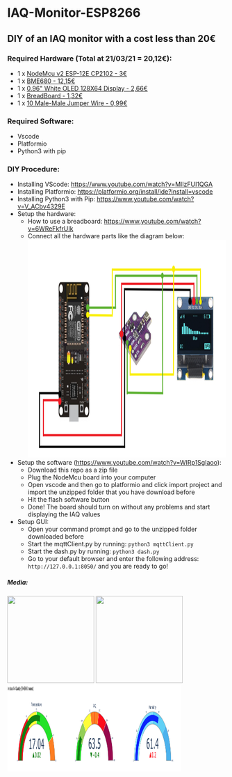 # IAQ-Monitor-ESP8266
## DIY of an IAQ monitor with a cost less than 20€

### Required Hardware (Total at 21/03/21 = 20,12€):
 - 1 x [NodeMcu v2 ESP-12E CP2102 - 3€](https://www.aliexpress.com/item/4001278785276.html)
 - 1 x [BME680 - 12,15€](https://www.aliexpress.com/item/1005002160383620.html)
 - 1 x [0.96" White OLED 128X64 Display - 2,66€](https://www.aliexpress.com/item/32643950109.html)
 - 1 x [BreadBoard - 1,32€](https://www.aliexpress.com/item/32671276515.html)
 - 1 x [10 Male-Male Jumper Wire - 0,99€](https://www.aliexpress.com/item/32891879068.html)

### Required Software:
 - Vscode
 - Platformio
 - Python3 with pip

### DIY Procedure:
 - Installing VScode: https://www.youtube.com/watch?v=MlIzFUI1QGA
 - Installing Platformio: https://platformio.org/install/ide?install=vscode
 - Installing Python3 with Pip: https://www.youtube.com/watch?v=V_ACbv4329E
 - Setup the hardware:
    - How to use a breadboard: https://www.youtube.com/watch?v=6WReFkfrUIk
    - Connect all the hardware parts like the diagram below:
      <br><img src="images/schematic.png" width="500" height="500">
 - Setup the software (https://www.youtube.com/watch?v=WIRp1SgIaoo):
    - Download this repo as a zip file
    - Plug the NodeMcu board into your computer
    - Open vscode and then go to platformio and click import project and import the unzipped folder that you have download before
    - Hit the flash software button
    - Done! The board should turn on without any problems and start displaying the IAQ values
 - Setup GUI:
    - Open your command prompt and go to the unzipped folder downloaded before
    - Start the mqttClient.py by running: ``` python3 mqttClient.py ```
    - Start the dash.py by running: ``` python3 dash.py ```
    - Go to your default browser and enter the following address: ``` http://127.0.0.1:8050/ ``` and you are ready to go!

##### Media:
  <img src="images/board1.png" width="200" height="200"> <img src="images/board2.png" width="200" height="200">
  <br><img src="images/GUI.png" width="400" height="200">
  
